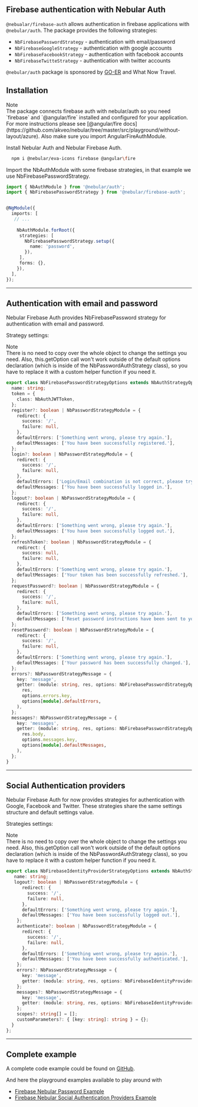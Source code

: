 ## Firebase authentication with Nebular Auth

`@nebualar/firebase-auth` allows authentication in firebase applications with `@nebular/auth`.
The package provides the following strategies:
  - `NbFirebasePasswordStrategy` - authentication with email/password
  - `NbFirebaseGoogleStrategy` - authentication with google accounts
  - `NbFirebaseFacebookStrategy` - authentication with facebook accounts
  - `NbFirebaseTwitteStrategy` - authentication with twitter accounts

`@nebular/auth` package is sponsored by [GO-ER](www.go-er.com) and What Now Travel.

## Installation

<div class="note note-info">
  <div class="note-title">Note</div>
  <div class="note-body">
   The package connects firebase auth with nebular/auth so you need `firebase` and `@angular/fire` installed
 and configured for your application. For more instructions please see [@angular/fire docs](https://github.com/akveo/nebular/tree/master/src/playground/without-layout/azure).
 Also make sure you import AngularFireAuthModule.
  </div>
</div>

 
Install Nebular Auth and Nebular Firebase Auth.
 
 ```sh
   npm i @nebular/eva-icons firebase @angular\fire
 ```

Import the NbAuthModule with some firebase strategies, in that example we use NbFirebasePasswordStrategy.

```ts
import { NbAuthModule } from '@nebular/auth';
import { NbFirebasePasswordStrategy } from '@nebular/firebase-auth';


@NgModule({
  imports: [
   // ...
      
    NbAuthModule.forRoot({
     strategies: [
       NbFirebasePasswordStrategy.setup({
         name: 'password',
       }),
     ],
     forms: {},
    }),
  ],
});
```
<hr>

## Authentication with email and password

Nebular Firebase Auth provides NbFirebasePassword strategy for authentication with email and password.

Strategy settings:
 <div class="note note-info">
  <div class="note-title">Note</div>
  <div class="note-body">
    There is no need to copy over the whole object to change the settings you need.
     Also, this.getOption call won't work outside of the default options declaration (which is inside of the NbPasswordAuthStrategy class),
      so you have to replace it with a custom helper function if you need it.
  </div>
</div>

```ts
export class NbFirebasePasswordStrategyOptions extends NbAuthStrategyOptions {
  name: string;
  token = {
    class: NbAuthJWTToken,
  };
  register?: boolean | NbPasswordStrategyModule = {
    redirect: {
      success: '/',
      failure: null,
    },
    defaultErrors: ['Something went wrong, please try again.'],
    defaultMessages: ['You have been successfully registered.'],
  };
  login?: boolean | NbPasswordStrategyModule = {
    redirect: {
      success: '/',
      failure: null,
    },
    defaultErrors: ['Login/Email combination is not correct, please try again.'],
    defaultMessages: ['You have been successfully logged in.'],
  };
  logout?: boolean | NbPasswordStrategyModule = {
    redirect: {
      success: '/',
      failure: null,
    },
    defaultErrors: ['Something went wrong, please try again.'],
    defaultMessages: ['You have been successfully logged out.'],
  };
  refreshToken?: boolean | NbPasswordStrategyModule = {
    redirect: {
      success: null,
      failure: null,
    },
    defaultErrors: ['Something went wrong, please try again.'],
    defaultMessages: ['Your token has been successfully refreshed.'],
  };
  requestPassword?: boolean | NbPasswordStrategyModule = {
    redirect: {
      success: '/',
      failure: null,
    },
    defaultErrors: ['Something went wrong, please try again.'],
    defaultMessages: ['Reset password instructions have been sent to your email.'],
  };
  resetPassword?: boolean | NbPasswordStrategyModule = {
    redirect: {
      success: '/',
      failure: null,
    },
    defaultErrors: ['Something went wrong, please try again.'],
    defaultMessages: ['Your password has been successfully changed.'],
  };
  errors?: NbPasswordStrategyMessage = {
    key: 'message',
    getter: (module: string, res, options: NbFirebasePasswordStrategyOptions) => getDeepFromObject(
      res,
      options.errors.key,
      options[module].defaultErrors,
    ),
  };
  messages?: NbPasswordStrategyMessage = {
    key: 'messages',
    getter: (module: string, res, options: NbFirebasePasswordStrategyOptions) => getDeepFromObject(
      res.body,
      options.messages.key,
      options[module].defaultMessages,
    ),
  };
}
```
<hr>

## Social Authentication providers

Nebular Firebase Auth for now provides strategies for authentication with Google, Facebook and Twitter.
These strategies share the same settings structure and default settings value.

Strategies settings:

 <div class="note note-info">
  <div class="note-title">Note</div>
  <div class="note-body">
    There is no need to copy over the whole object to change the settings you need.
     Also, this.getOption call won't work outside of the default options declaration (which is inside of the NbPasswordAuthStrategy class),
      so you have to replace it with a custom helper function if you need it.
  </div>
</div>

```ts
export class NbFirebaseIdentityProviderStrategyOptions extends NbAuthStrategyOptions {
   name: string;
   logout?: boolean | NbPasswordStrategyModule = {
      redirect: {
        success: '/',
        failure: null,
      },
      defaultErrors: ['Something went wrong, please try again.'],
      defaultMessages: ['You have been successfully logged out.'],
    };
    authenticate?: boolean | NbPasswordStrategyModule = {
      redirect: {
        success: '/',
        failure: null,
      },
      defaultErrors: ['Something went wrong, please try again.'],
      defaultMessages: ['You have been successfully authenticated.'],
    };
    errors?: NbPasswordStrategyMessage = {
      key: 'message',
      getter: (module: string, res, options: NbFirebaseIdentityProviderStrategyOptions) => options[module].defaultErrors,
    };
    messages?: NbPasswordStrategyMessage = {
      key: 'message',
      getter: (module: string, res, options: NbFirebaseIdentityProviderStrategyOptions) => options[module].defaultMessages,
    };
    scopes?: string[] = [];
    customParameters?: { [key: string]: string } = {};
  }
};
```
<hr>

## Complete example

A complete code example could be found on [GitHub](https://github.com/akveo/nebular/tree/master/src/playground/with-layout/firebase).

And here the playground examples available to play around with
 - [Firebase Nebular Password Example](/example/firebase/password-showcase)
 - [Firebase Nebular Social Authentication Providers Example](/example/firebase/social-auth-showcase)

